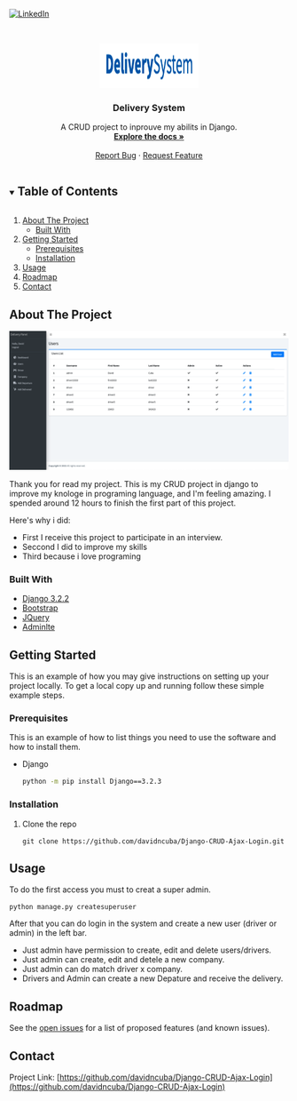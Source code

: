 [![LinkedIn][linkedin-shield]][linkedin-url]



<!-- PROJECT LOGO -->
<br />
<p align="center">
  <a href="https://github.com/davidncuba/Django-CRUD-Ajax-Login">
    <img src="images/logo.png" alt="Logo" width="180" height="80">
  </a>

  <h3 align="center">Delivery System</h3>

  <p align="center">
    A CRUD project to inprouve my abilits in Django.
    <br />
    <a href="https://github.com/davidncuba/Django-CRUD-Ajax-Login"><strong>Explore the docs »</strong></a>
    <br />
    <br />
    <a href="https://github.com/davidncuba/Django-CRUD-Ajax-Login/issues">Report Bug</a>
    ·
    <a href="https://github.com/davidncuba/Django-CRUD-Ajax-Login/issues">Request Feature</a>
  </p>
</p>



<!-- TABLE OF CONTENTS -->
<details open="open">
  <summary><h2 style="display: inline-block">Table of Contents</h2></summary>
  <ol>
    <li>
      <a href="#about-the-project">About The Project</a>
      <ul>
        <li><a href="#built-with">Built With</a></li>
      </ul>
    </li>
    <li>
      <a href="#getting-started">Getting Started</a>
      <ul>
        <li><a href="#prerequisites">Prerequisites</a></li>
        <li><a href="#installation">Installation</a></li>
      </ul>
    </li>
    <li><a href="#usage">Usage</a></li>
    <li><a href="#roadmap">Roadmap</a></li>
    <li><a href="#contact">Contact</a></li>
  </ol>
</details>



<!-- ABOUT THE PROJECT -->
## About The Project

[![Product Name Screen Shot][product-screenshot]](https://example.com)

Thank you for read my project. This is my CRUD project in django to improve my knologe in programing language, and I'm feeling amazing. I spended around 12 hours to finish the first part of this project.

Here's why i did:
* First I receive this project to participate in an interview.
* Seccond I did to improve my skills
* Third because i love programing 

### Built With

* [Django 3.2.2](https://www.djangoproject.com/)
* [Bootstrap](https://getbootstrap.com/)
* [JQuery](https://jquery.com/)
* [Adminlte](https://adminlte.io/)



<!-- GETTING STARTED -->
## Getting Started

This is an example of how you may give instructions on setting up your project locally. To get a local copy up and running follow these simple example steps.

### Prerequisites

This is an example of how to list things you need to use the software and how to install them.
* Django
  ```sh
  python -m pip install Django==3.2.3

  ```

### Installation

1. Clone the repo
   ```
   git clone https://github.com/davidncuba/Django-CRUD-Ajax-Login.git
   ```


<!-- USAGE EXAMPLES -->
## Usage

To do the first access you must to creat a super admin.
```
python manage.py createsuperuser 
```

After that you can do login in the system and create a new user (driver or admin) in the left bar.
 * Just admin have permission to create, edit and delete users/drivers.
 * Just admin can create, edit and detele a new company.
 * Just admin can do match driver x company.
 * Drivers and Admin can create a new Depature and receive the delivery.

<!-- ROADMAP -->
## Roadmap

See the [open issues](https://github.com/davidncuba/Django-CRUD-Ajax-Login/issues) for a list of proposed features (and known issues).




<!-- CONTACT -->
## Contact


Project Link: [https://github.com/davidncuba/Django-CRUD-Ajax-Login](https://github.com/davidncuba/Django-CRUD-Ajax-Login)


[linkedin-shield]: https://img.shields.io/badge/-LinkedIn-black.svg?style=for-the-badge&logo=linkedin&colorB=555
[linkedin-url]: https://linkedin.com/in/davidcuba
[product-screenshot]: images/screenshot.png
